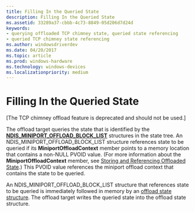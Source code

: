 ```yaml
---
title: Filling In the Queried State
description: Filling In the Queried State
ms.assetid: 33289a37-cbbb-4c73-8849-05d206d7d24d
keywords:
- querying offloaded TCP chimney state, queried state referencing
- queried TCP chimney state referencing
ms.author: windowsdriverdev
ms.date: 04/20/2017
ms.topic: article
ms.prod: windows-hardware
ms.technology: windows-devices
ms.localizationpriority: medium
---
```


# Filling In the Queried State


\[The TCP chimney offload feature is deprecated and should not be used.\]




The offload target queries the state that is identified by the [**NDIS\_MINIPORT\_OFFLOAD\_BLOCK\_LIST**](https://msdn.microsoft.com/library/windows/hardware/ff566469) structures in the state tree. An NDIS\_MINIPORT\_OFFLOAD\_BLOCK\_LIST structure references state to be queried if its **MiniportOffloadContext** member points to a memory location that contains a non-NULL PVOID value. (For more information about the **MiniportOffloadContext** member, see [Storing and Referencing Offloaded State](storing-and-referencing-offloaded-state.md).) This PVOID value references the miniport offload context that contains the state to be queried.

An NDIS\_MINIPORT\_OFFLOAD\_BLOCK\_LIST structure that references state to be queried is immediately followed in memory by an [offload state structure](offload-state-structures.md). The offload target writes the queried state into the offload state structure.

 

 





